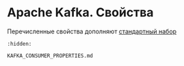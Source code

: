 # Apache Kafka. Свойства

Перечисленные свойства дополняют [стандартный набор](./../../../quick_start/settings/index.md)

```{toctree}
:hidden:

KAFKA_CONSUMER_PROPERTIES.md

```